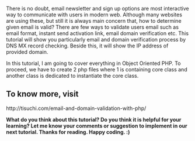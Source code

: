 There is no doubt, email newsletter and sign up options are most interactive way to communicate with users in modern web. Although many websites are using these, but still it is always main concern that, how to determine given email is valid? There are few ways to validate users email such as email format, instant send activation link, email domain verification etc. This tutorial will show you particularly email and domain verification process by DNS MX record checking. Beside this, it will show the IP address of provided domain.

In this tutorial, I am going to cover everything in Object Oriented PHP. To proceed, we have to create 2 php files where 1 is containing core class and another class is dedicated to instantiate the core class.



<h2> To know more, visit </h2>
http://tisuchi.com/email-and-domain-validation-with-php/
 
 
 
<strong>

What do you think about this tutorial? Do you think it is helpful for your learning? Let me know your comments or suggestion to implement in our next tutorial. Thanks for reading. Happy coding. :)
</strong>
 
